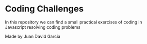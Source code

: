 # Coding Challenges

In this repository we can find a small practical exercises of coding in Javascript resolving coding problems

Made by Juan David Garcia
